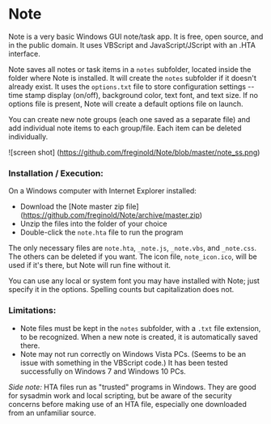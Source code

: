 # Note
Note is a very basic Windows GUI note/task app.  It is free, open source, and in the public domain.  It uses VBScript and JavaScript/JScript with an .HTA interface.

Note saves all notes or task items in a `notes` subfolder, located inside the folder where Note is installed.  It will create the `notes` subfolder if it doesn't already exist.  It uses the `options.txt` file to store configuration settings -- time stamp display (on/off), background color, text font, and text size.  If no options file is present, Note will create a default options file on launch.

You can create new note groups (each one saved as a separate file) and add individual note items to each group/file.  Each item can be deleted individually.

![screen shot]
(https://github.com/freginold/Note/blob/master/note_ss.png)

### Installation / Execution:
On a Windows computer with Internet Explorer installed:
  - Download the [Note master zip file] (https://github.com/freginold/Note/archive/master.zip)
  - Unzip the files into the folder of your choice
  - Double-click the `note.hta` file to run the program

The only necessary files are `note.hta`, `_note.js`, `_note.vbs`, and `_note.css`.  The others can be deleted if you want.  The icon file, `note_icon.ico`, will be used if it's there, but Note will run fine without it.

You can use any local or system font you may have installed with Note; just specify it in the options.  Spelling counts but capitalization does not.

### Limitations:
- Note files must be kept in the `notes` subfolder, with a `.txt` file extension, to be recognized.  When a new note is created, it is automatically saved there.
- Note may not run correctly on Windows Vista PCs.  (Seems to be an issue with something in the VBScript code.) It has been tested successfully on Windows 7 and Windows 10 PCs.


*Side note:* HTA files run as "trusted" programs in Windows.  They are good for sysadmin work and local scripting, but be aware of the security concerns before making use of an HTA file, especially one downloaded from an unfamiliar source.
